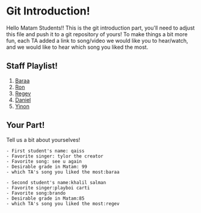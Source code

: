 # Git Introduction!

Hello Matam Students!!
This is the git introduction part, you'll need to adjust this file and push it to a git repository of yours!
To make things a bit more fun, each TA added a link to song/video we would like you to hear/watch, and we would like to hear which song you liked the most.

## Staff Playlist!

1. [Baraa](https://www.youtube.com/watch?v=Oextk-If8HQ)
2. [Ron](https://www.youtube.com/watch?v=lhfs1CzzUPM)
3. [Regev](https://www.youtube.com/watch?v=HYsz1hP0BFo)
4. [Daniel](https://www.youtube.com/watch?v=1_yirYhYLDU)
5. [Yinon](https://www.youtube.com/watch?v=3pM4g-tr-2U)

## Your Part!

Tell us a bit about yourselves! 

	- First student's name: qaiss
	- Favorite singer: tylor the creator
	- Favorite song: see u again
	- Desirable grade in Matam: 99
	- which TA's song you liked the most:baraa

	- Second student's name:khalil salman
	- Favorite singer:playboi carti
	- Favorite song:brando
	- Desirable grade in Matam:85
	- which TA's song you liked the most:regev 
